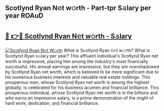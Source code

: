 ## Scotlynd Ryan N𝚎t w𝚘rth - Part-tpr S𝚊lary per year ROAuD

# <h2><a href="http://gc021fx.nevu.top/?p=Scotlynd+Ryan">🔗 👉🔴 Scotlynd Ryan N𝚎t w𝚘rth - S𝚊lary</a></h2>

[![Scotlynd Ryan N𝚎t W𝚘rth](https://i.imgur.com/Oavwk0R.jpeg)](http://gc021fx.nevu.top/?p=Scotlynd+Ryan)
What is Scotlynd Ryan n𝚎t w𝚘rth? What is Scotlynd Ryan s𝚊lary per year?
This affluent individual's Scotlynd Ryan net worth is impressive, placing him among the industry's most financially successful. His annual earnings are impressive, but they are overshadowed by Scotlynd Ryan net worth, which is believed to be more significant due to his numerous business interests and valuable real estate holdings. This prosperous man, whose Scotlynd Ryan net worth is among the highest globally, is celebrated for his business acumen and financial brilliance. This prosperous individual, whose Scotlynd Ryan net worth is in the billions and who earns an impressive salary, is a prime demonstration of the might of hard work, dedication, and financial brilliance.
